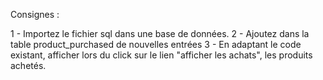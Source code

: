 Consignes :

1 - Importez le fichier sql dans une base de données.
2 - Ajoutez dans la table product_purchased de nouvelles entrées
3 - En adaptant le code existant, afficher lors du click sur le lien "afficher les achats", 
les produits achetés.

